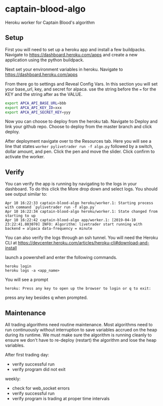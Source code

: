 # captain-blood-algo
Heroku worker for Captain Blood's algorithm

## Setup
First you will need to set up a heroku app and install a few buildpacks.
Navigate to https://dashboard.heroku.com/apps and create a new application using the python buildpack.

Next set your environment variables in heroku.
Navigate to https://dashboard.heroku.com/apps

From there go to settings and Reveal Config Vars.
In this section you will set your base_url, key, and secret for alpaca.
use the string before the `=` for the KEY and the string after as the VALUE.
```sh
export APCA_API_BASE_URL=bbb
export APCA_API_KEY_ID=xxx
export APCA_API_SECRET_KEY=yyy
```
Now you can choose to deploy from the heroku tab.
Navigate to Deploy and link your github repo.
Choose to deploy from the master branch and click deploy.

After deployment navigate over to the Resources tab.
Here you will see a line that states 
`worker pylivetrader run -f algo.py` followed by a switch, dollar amount, and pen.
Click the pen and move the slider. Click confirm to activate the worker.

## Verify
You can verify the app is running by navigating to the logs in your dashboard. 
To do this click the More drop down and select logs.
You should see output similar to:
```
Apr 10 16:22:33 captain-blood-algo heroku/worker.1: Starting process with command `pylivetrader run -f algo.py` 
Apr 10 16:22:34 captain-blood-algo heroku/worker.1: State changed from starting to up 
Apr 10 16:22:42 captain-blood-algo app/worker.1: [2019-04-10 23:22:41.803070] INFO: Algorithm: livetrader start running with backend = alpaca data-frequency = minute 
```

You can also verify the logs through an ssh tunnel.
You will need the Heroku CLI at https://devcenter.heroku.com/articles/heroku-cli#download-and-install

launch a powershell and enter the following commands.
```
heroku login
heroku logs -a <app_name>
```
You will see a prompt 
```
heroku: Press any key to open up the browser to login or q to exit:
```
press any key besides q when prompted.

## Maintenance
All trading algorithms need routine maintenance.
Most algorithms need to run continuously without interruption to save variables accrued on the heap during its runtime.
We must make sure the algorithm is running cleanly to ensure we don't have to re-deploy (restart) the algorithm and lose the heap variables. 

After first trading day:
- verify successful run
- verify program did not exit

weekly:
- check for web_socket errors
- verify successful run
- verify program is trading at proper time intervals

